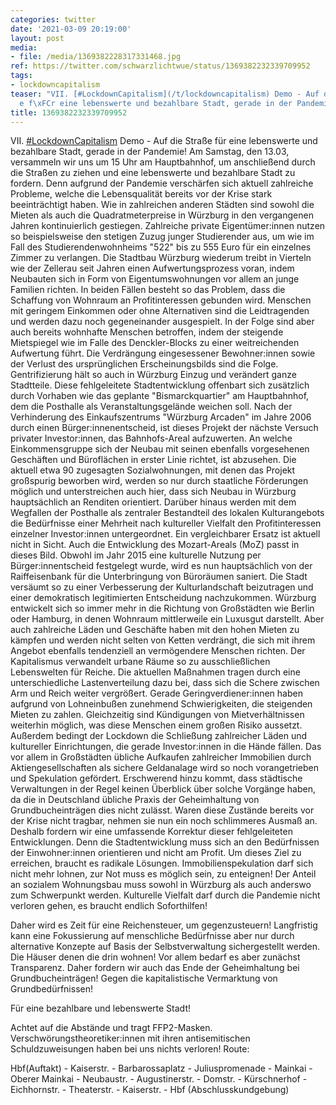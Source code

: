 ```yaml
---
categories: twitter
date: '2021-03-09 20:19:00'
layout: post
media:
- file: /media/1369382228317331468.jpg
ref: https://twitter.com/schwarzlichtwue/status/1369382232339709952
tags:
- lockdowncapitalism
teaser: "VII. [#LockdownCapitalism](/t/lockdowncapitalism) Demo - Auf die Stra\xDF\
  e f\xFCr eine lebenswerte und bezahlbare Stadt, gerade in der Pandemie! "
title: 1369382232339709952
---
```

VII. [#LockdownCapitalism](/t/lockdowncapitalism) Demo - Auf die Straße für eine lebenswerte und bezahlbare Stadt, gerade in der Pandemie! 
Am Samstag, den 13.03, versammeln wir uns um 15 Uhr am Hauptbahnhof, um anschließend durch die Straßen zu ziehen und eine lebenswerte und bezahlbare Stadt zu fordern. Denn aufgrund der Pandemie verschärfen sich aktuell zahlreiche Probleme, welche die Lebensqualität bereits vor der Krise stark beeinträchtigt haben. Wie in zahlreichen anderen Städten sind sowohl die Mieten als auch die Quadratmeterpreise in Würzburg in den vergangenen Jahren kontinuierlich gestiegen.
Zahlreiche private Eigentümer:innen nutzen so beispielsweise den stetigen Zuzug junger Studierender aus, um wie im Fall des Studierendenwohnheims "522" bis zu 555 Euro für ein einzelnes Zimmer zu verlangen.
Die Stadtbau Würzburg wiederum treibt in Vierteln wie der Zellerau seit Jahren einen Aufwertungsprozess voran, indem Neubauten sich in Form von Eigentumswohnungen vor allem an junge Familien richten.
In beiden Fällen besteht so das Problem, dass die Schaffung von Wohnraum an Profitinteressen gebunden wird. Menschen mit geringem Einkommen oder ohne Alternativen sind die Leidtragenden und werden dazu noch gegeneinander ausgespielt.
In der Folge sind aber auch bereits wohnhafte Menschen betroffen, indem der steigende Mietspiegel wie im Falle des Denckler-Blocks zu einer weitreichenden Aufwertung führt.
Die Verdrängung eingesessener Bewohner:innen sowie der Verlust des ursprünglichen Erscheinungsbilds sind die Folge. Gentrifizierung hält so auch in Würzburg Einzug und verändert ganze Stadtteile.
Diese fehlgeleitete Stadtentwicklung offenbart sich zusätzlich durch Vorhaben wie das geplante "Bismarckquartier" am Hauptbahnhof, dem die Posthalle als Veranstaltungsgelände weichen soll. Nach der Verhinderung des Einkaufszentrums "Würzburg Arcaden" im Jahre 2006 durch einen
Bürger:innenentscheid, ist dieses Projekt der nächste Versuch privater Investor:innen, das Bahnhofs-Areal aufzuwerten. An welche Einkommensgruppe sich der Neubau mit seinen ebenfalls vorgesehenen Geschäften und Büroflächen in erster Linie richtet, ist abzusehen.
Die aktuell etwa 90 zugesagten Sozialwohnungen, mit denen das Projekt großspurig beworben wird, werden so nur durch staatliche Förderungen möglich und unterstreichen auch hier, dass sich Neubau in Würzburg hauptsächlich an Renditen orientiert.
Darüber hinaus werden mit dem Wegfallen der Posthalle als zentraler Bestandteil des lokalen Kulturangebots die Bedürfnisse einer Mehrheit nach kultureller Vielfalt den Profitinteressen einzelner Investor:innen untergeordnet. Ein vergleichbarer Ersatz ist aktuell nicht in Sicht.
Auch die Entwicklung des Mozart-Areals (MoZ) passt in dieses Bild. Obwohl im Jahr 2015 eine kulturelle Nutzung per Bürger:innentscheid festgelegt wurde, wird es nun hauptsächlich von der Raiffeisenbank für die Unterbringung von Büroräumen saniert.
Die Stadt versäumt so zu einer Verbesserung der Kulturlandschaft beizutragen und einer demokratisch legitimierten Entscheidung nachzukommen.
Würzburg entwickelt sich so immer mehr in die Richtung von Großstädten wie Berlin oder Hamburg, in denen Wohnraum mittlerweile ein Luxusgut darstellt. Aber auch zahlreiche Läden und Geschäfte haben mit den hohen Mieten zu kämpfen und werden nicht selten von Ketten verdrängt, die sich mit ihrem Angebot ebenfalls tendenziell an vermögendere Menschen richten. Der Kapitalismus verwandelt urbane Räume so zu ausschließlichen Lebenswelten für Reiche.
Die aktuellen Maßnahmen tragen durch eine unterschiedliche Lastenverteilung dazu bei, dass sich die Schere zwischen Arm und Reich weiter vergrößert. Gerade Geringverdiener:innen haben aufgrund von Lohneinbußen zunehmend Schwierigkeiten, die steigenden Mieten zu zahlen.
Gleichzeitig sind Kündigungen von Mietverhältnissen weiterhin möglich, was diese Menschen einem großen Risiko aussetzt. Außerdem bedingt der Lockdown die Schließung zahlreicher Läden und kultureller Einrichtungen, die gerade Investor:innen in die Hände fällen.
Das vor allem in Großstädten übliche Aufkaufen zahlreicher Immobilien durch Aktiengesellschaften als sichere Geldanalage wird so noch vorangetrieben und Spekulation gefördert.
Erschwerend hinzu kommt, dass städtische Verwaltungen in der Regel keinen Überblick über solche Vorgänge haben, da die in Deutschland übliche Praxis der Geheimhaltung von Grundbucheinträgen dies nicht zulässt.
Waren diese Zustände bereits vor der Krise nicht tragbar, nehmen sie nun ein noch schlimmeres Ausmaß an. Deshalb fordern wir eine umfassende Korrektur dieser fehlgeleiteten Entwicklungen. Denn die Stadtentwicklung muss sich an den Bedürfnissen der Einwohner:innen orientieren und nicht am Profit. Um dieses Ziel zu erreichen, braucht es radikale Lösungen. Immobilienspekulation darf sich nicht mehr lohnen, zur Not muss es möglich sein, zu enteignen! Der Anteil an sozialem Wohnungsbau muss sowohl in Würzburg als auch anderswo zum Schwerpunkt werden.
Kulturelle Vielfalt darf durch die Pandemie nicht verloren gehen, es braucht endlich Soforthilfen! 

Daher wird es Zeit für eine Reichensteuer, um gegenzusteuern!
Langfristig kann eine Fokussierung auf menschliche Bedürfnisse aber nur durch alternative Konzepte auf Basis der Selbstverwaltung sichergestellt werden. Die Häuser denen die drin wohnen!
Vor allem bedarf es aber zunächst Transparenz. Daher fordern wir auch das Ende der Geheimhaltung bei Grundbucheinträgen!
Gegen die kapitalistische Vermarktung von Grundbedürfnissen! 



Für eine bezahlbare und lebenswerte Stadt!



Achtet auf die Abstände und tragt FFP2-Masken. Verschwörungstheoretiker:innen mit ihren antisemitischen Schuldzuweisungen haben bei uns nichts verloren!
Route:



Hbf(Auftakt) - Kaiserstr. - Barbarossaplatz - Juliuspromenade - Mainkai - Oberer Mainkai - Neubaustr. - Augustinerstr. - Domstr. - Kürschnerhof - Eichhornstr. - Theaterstr. - Kaiserstr. - Hbf (Abschlusskundgebung)